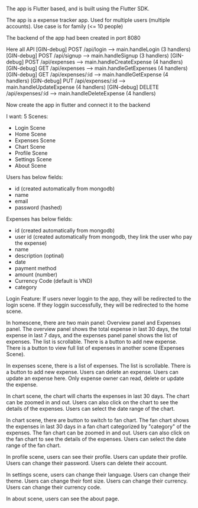 The app is Flutter based, and is built using the Flutter SDK.

The app is a expense tracker app. Used for multiple users (multiple accounts). Use case is for family (<= 10 people)

The backend of the app had been created in port 8080

Here all API
[GIN-debug] POST   /api/login                --> main.handleLogin (3 handlers)
[GIN-debug] POST   /api/signup               --> main.handleSignup (3 handlers)
[GIN-debug] POST   /api/expenses             --> main.handleCreateExpense (4 handlers)
[GIN-debug] GET    /api/expenses             --> main.handleGetExpenses (4 handlers)
[GIN-debug] GET    /api/expenses/:id         --> main.handleGetExpense (4 handlers)
[GIN-debug] PUT    /api/expenses/:id         --> main.handleUpdateExpense (4 handlers)
[GIN-debug] DELETE /api/expenses/:id         --> main.handleDeleteExpense (4 handlers)

Now create the app in flutter and connect it to the backend

I want: 5 Scenes:
- Login Scene
- Home Scene
- Expenses Scene
- Chart Scene
- Profile Scene
- Settings Scene
- About Scene

Users has below fields:
- id (created automatically from mongodb)
- name
- email
- password (hashed)

Expenses has below fields:
- id (created automatically from mongodb)
- user id (created automatically from mongodb, they link the user who pay the expense)
- name
- description (optinal)
- date
- payment method
- amount (number)
- Currency Code (default is VND)
- category

Login Feature: If users never loggin to the app, they will be redirected to the login scene. If they loggin successfully, they will be redirected to the home scene.

In homescene, there are two main panel: Overview panel and Expenses panel. The overview panel shows the total expense in last 30 days, the total expense in last 7 days, and the expenses panel panel shows the list of expenses. The list is scrollable. There is a button to add new expense. There is a button to view full list of expenses in another scene (Expenses Scene).

In expenses scene, there is a list of expenses. The list is scrollable. There is a button to add new expense. Users can delete an expense. Users can update an expense here. Only expense owner can read, delete or update the expense.

In chart scene, the chart will charts the expenses in last 30 days. The chart can be zoomed in and out. Users can also click on the chart to see the details of the expenses. Users can select the date range of the chart.

In chart scene, there are button to switch to fan chart. The fan chart shows the expenses in last 30 days in a fan chart categorized by "category" of the expenses. The fan chart can be zoomed in and out. Users can also click on the fan chart to see the details of the expenses. Users can select the date range of the fan chart.

In profile scene, users can see their profile. Users can update their profile. Users can change their password. Users can delete their account.

In settings scene, users can change their language. Users can change their theme. Users can change their font size. Users can change their currency. Users can change their currency code.

In about scene, users can see the about page.